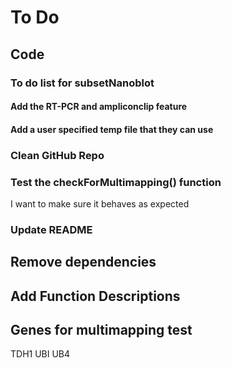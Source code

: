 # To Do

## Code


### To do list for subsetNanoblot
#### Add the RT-PCR and ampliconclip feature
#### Add a user specified temp file that they can use

### Clean GitHub Repo

### Test the checkForMultimapping() function
I want to make sure it behaves as expected

### Update README 
## Remove dependencies
## Add Function Descriptions

## Genes for multimapping test
TDH1
UBI UB4

